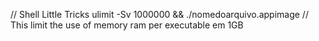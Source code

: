 // Shell Little Tricks
ulimit -Sv 1000000 && ./nomedoarquivo.appimage // This limit the use of memory ram per executable em 1GB
